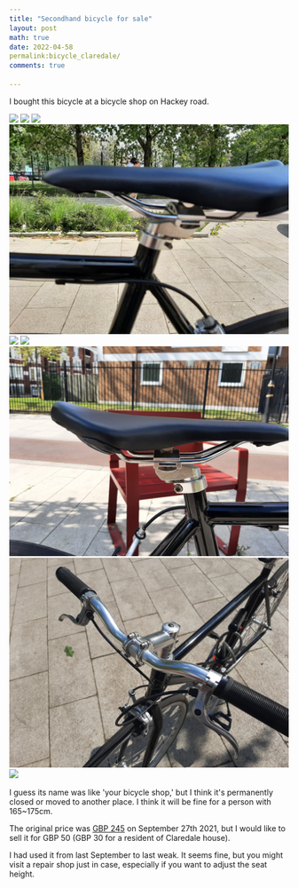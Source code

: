 ```yaml
---
title: "Secondhand bicycle for sale"
layout: post
math: true
date: 2022-04-58
permalink:bicycle_claredale/
comments: true

---
```


I bought this bicycle at a bicycle shop on Hackey road.

![](assets/bicycle/1.jpg)
![](assets/bicycle/2.jpg)
![](assets/bicycle/3.jpg)
![](assets/bicycle/4.jpg)
![](assets/bicycle/5.jpg)
![](assets/bicycle/6.jpg)
![](assets/bicycle/7.jpg)
![](assets/bicycle/8.jpg)
![](assets/bicycle/9.jpg)

I guess its name was like 'your bicycle shop,' but I think it's permanently closed or moved to another place.
I think it will be fine for a person with 165~175cm.

The original price was  [GBP 245](assets/bicycle/bicycle.pdf) on September 27th 2021, but I would like to sell it for GBP 50 (GBP 30 for a resident of Claredale house).

I had used it from last September to last weak.
It seems fine, but you might visit a repair shop just in case, especially if you want to adjust the seat height.

